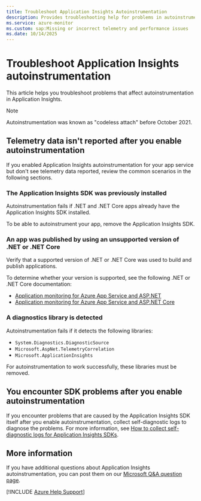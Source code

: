 ```yaml
---
title: Troubleshoot Application Insights Autoinstrumentation
description: Provides troubleshooting help for problems in autoinstrumentation in Application Insights.
ms.service: azure-monitor
ms.custom: sap:Missing or incorrect telemetry and performance issues
ms.date: 10/14/2025
---
```

# Troubleshoot Application Insights autoinstrumentation

This article helps you troubleshoot problems that affect autoinstrumentation in Application Insights.

> [!NOTE]
> Autoinstrumentation was known as "codeless attach" before October 2021.

## Telemetry data isn't reported after you enable autoinstrumentation

If you enabled Application Insights autoinstrumentation for your app service but don't see telemetry data reported, review the common scenarios in the following sections.

### The Application Insights SDK was previously installed

Autoinstrumentation fails if .NET and .NET Core apps already have the Application Insights SDK installed.

To be able to autoinstrument your app, remove the Application Insights SDK.

### An app was published by using an unsupported version of .NET or .NET Core

Verify that a supported version of .NET or .NET Core was used to build and publish applications.

To determine whether your version is supported, see the following .NET or .NET Core documentation:

- [Application monitoring for Azure App Service and ASP.NET](/azure/azure-monitor/app/azure-web-apps-net#application-monitoring-for-azure-app-service-and-aspnet)
- [Application monitoring for Azure App Service and ASP.NET Core](/azure/azure-monitor/app/azure-web-apps-net-core#application-monitoring-for-azure-app-service-and-aspnet-core)

### A diagnostics library is detected

Autoinstrumentation fails if it detects the following libraries:

- `System.Diagnostics.DiagnosticSource`
- `Microsoft.AspNet.TelemetryCorrelation`
- `Microsoft.ApplicationInsights`

For autoinstrumentation to work successfully, these libraries must be removed.

## You encounter SDK problems after you enable autoinstrumentation

If you encounter problems that are caused by the Application Insights SDK itself after you enable autoinstrumentation, collect self-diagnostic logs to diagnose the problems. For more information, see [How to collect self-diagnostic logs for Application Insights SDKs](enable-self-diagnostics.md).

## More information

If you have additional questions about Application Insights autoinstrumentation, you can post them on our [Microsoft Q&A question page](/answers/topics/azure-monitor.html).

[!INCLUDE [Azure Help Support](../../../../includes/azure-help-support.md)]
